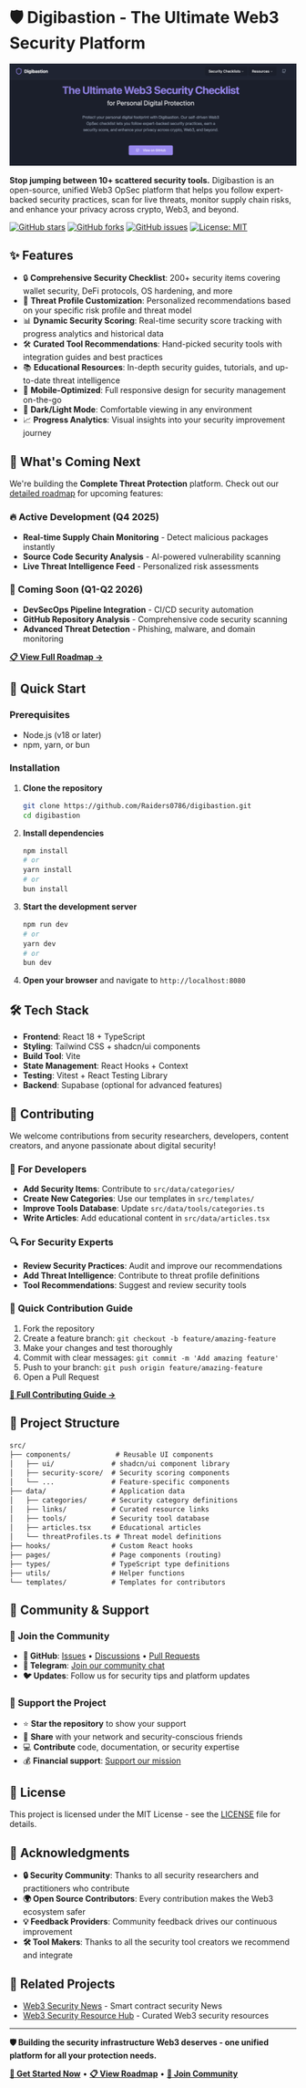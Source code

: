 
# 🛡️ Digibastion - The Ultimate Web3 Security Platform

![Digibastion Logo](public/og-image.png)

**Stop jumping between 10+ scattered security tools.** Digibastion is an open-source, unified Web3 OpSec platform that helps you follow expert-backed security practices, scan for live threats, monitor supply chain risks, and enhance your privacy across crypto, Web3, and beyond.

[![GitHub stars](https://img.shields.io/github/stars/Raiders0786/digibastion?style=social)](https://github.com/Raiders0786/digibastion/stargazers)
[![GitHub forks](https://img.shields.io/github/forks/Raiders0786/digibastion?style=social)](https://github.com/Raiders0786/digibastion/network)
[![GitHub issues](https://img.shields.io/github/issues/Raiders0786/digibastion)](https://github.com/Raiders0786/digibastion/issues)
[![License: MIT](https://img.shields.io/badge/License-MIT-yellow.svg)](https://opensource.org/licenses/MIT)

## ✨ Features

- 🔒 **Comprehensive Security Checklist**: 200+ security items covering wallet security, DeFi protocols, OS hardening, and more
- 🎯 **Threat Profile Customization**: Personalized recommendations based on your specific risk profile and threat model
- 📊 **Dynamic Security Scoring**: Real-time security score tracking with progress analytics and historical data
- 🛠️ **Curated Tool Recommendations**: Hand-picked security tools with integration guides and best practices
- 📚 **Educational Resources**: In-depth security guides, tutorials, and up-to-date threat intelligence
- 📱 **Mobile-Optimized**: Full responsive design for security management on-the-go
- 🌙 **Dark/Light Mode**: Comfortable viewing in any environment
- 📈 **Progress Analytics**: Visual insights into your security improvement journey

## 🚀 What's Coming Next

We're building the **Complete Threat Protection** platform. Check out our [detailed roadmap](ROADMAP.md) for upcoming features:

### 🔥 Active Development (Q4 2025)
- **Real-time Supply Chain Monitoring** - Detect malicious packages instantly
- **Source Code Security Analysis** - AI-powered vulnerability scanning
- **Live Threat Intelligence Feed** - Personalized risk assessments

### 📅 Coming Soon (Q1-Q2 2026)
- **DevSecOps Pipeline Integration** - CI/CD security automation
- **GitHub Repository Analysis** - Comprehensive code security scanning
- **Advanced Threat Detection** - Phishing, malware, and domain monitoring

[**📋 View Full Roadmap →**](ROADMAP.md)

## 🚀 Quick Start

### Prerequisites

- Node.js (v18 or later)
- npm, yarn, or bun

### Installation

1. **Clone the repository**
   ```bash
   git clone https://github.com/Raiders0786/digibastion.git
   cd digibastion
   ```

2. **Install dependencies**
   ```bash
   npm install
   # or
   yarn install
   # or
   bun install
   ```

3. **Start the development server**
   ```bash
   npm run dev
   # or
   yarn dev
   # or
   bun dev
   ```

4. **Open your browser** and navigate to `http://localhost:8080`

## 🛠️ Tech Stack

- **Frontend**: React 18 + TypeScript
- **Styling**: Tailwind CSS + shadcn/ui components
- **Build Tool**: Vite
- **State Management**: React Hooks + Context
- **Testing**: Vitest + React Testing Library
- **Backend**: Supabase (optional for advanced features)

## 🤝 Contributing

We welcome contributions from security researchers, developers, content creators, and anyone passionate about digital security!

### 🔧 For Developers

- **Add Security Items**: Contribute to `src/data/categories/`
- **Create New Categories**: Use our templates in `src/templates/`
- **Improve Tools Database**: Update `src/data/tools/categories.ts`
- **Write Articles**: Add educational content in `src/data/articles.tsx`

### 🔍 For Security Experts

- **Review Security Practices**: Audit and improve our recommendations
- **Add Threat Intelligence**: Contribute to threat profile definitions
- **Tool Recommendations**: Suggest and review security tools

### 📝 Quick Contribution Guide

1. Fork the repository
2. Create a feature branch: `git checkout -b feature/amazing-feature`
3. Make your changes and test thoroughly
4. Commit with clear messages: `git commit -m 'Add amazing feature'`
5. Push to your branch: `git push origin feature/amazing-feature`
6. Open a Pull Request

[**📖 Full Contributing Guide →**](CONTRIBUTING.md)

## 📁 Project Structure

```
src/
├── components/           # Reusable UI components
│   ├── ui/              # shadcn/ui component library
│   ├── security-score/  # Security scoring components
│   └── ...              # Feature-specific components
├── data/                # Application data
│   ├── categories/      # Security category definitions
│   ├── links/           # Curated resource links
│   ├── tools/           # Security tool database
│   ├── articles.tsx     # Educational articles
│   └── threatProfiles.ts # Threat model definitions
├── hooks/               # Custom React hooks
├── pages/               # Page components (routing)
├── types/               # TypeScript type definitions
├── utils/               # Helper functions
└── templates/           # Templates for contributors
```

## 🌟 Community & Support

### 💬 Join the Community
- **🐙 GitHub**: [Issues](https://github.com/Raiders0786/digibastion/issues) • [Discussions](https://github.com/Raiders0786/digibastion/discussions) • [Pull Requests](https://github.com/Raiders0786/digibastion/pulls)
- **💬 Telegram**: [Join our community chat](https://t.me/digibastion)
- **🐦 Updates**: Follow us for security tips and platform updates

### 💝 Support the Project
- ⭐ **Star the repository** to show your support
- 🔄 **Share** with your network and security-conscious friends  
- 💻 **Contribute** code, documentation, or security expertise
- 💰 **Financial support**: [Support our mission](https://www.digibastion.com/support)

## 📄 License

This project is licensed under the MIT License - see the [LICENSE](LICENSE) file for details.

## 🙏 Acknowledgments

- **🔒 Security Community**: Thanks to all security researchers and practitioners who contribute
- **🌍 Open Source Contributors**: Every contribution makes the Web3 ecosystem safer
- **💡 Feedback Providers**: Community feedback drives our continuous improvement
- **🛠️ Tool Makers**: Thanks to all the security tool creators we recommend and integrate

## 🔗 Related Projects

- [Web3 Security News](https://www.web3sec.news/) - Smart contract security News
- [Web3 Security Resource Hub](https://github.com/Raiders0786/web3-security-resources) - Curated Web3 security resources

---

**🛡️ Building the security infrastructure Web3 deserves - one unified platform for all your protection needs.**

[**🚀 Get Started Now**](https://digibastion.com) • [**📋 View Roadmap**](ROADMAP.md) • [**💬 Join Community**](https://t.me/digibastion)
